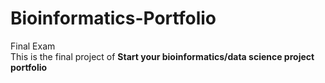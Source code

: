 # Bioinformatics-Portfolio
Final Exam  
This is the final project of **Start your bioinformatics/data science project portfolio**
